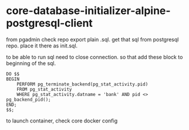 # core-database-initializer-alpine-postgresql-client

from pgadmin check repo export plain .sql.
get that sql from postgresql repo.
place it there as init.sql.

to be able to run sql need to close connection. so that add these block to beginning of the sql.

```
DO $$ 
BEGIN
    PERFORM pg_terminate_backend(pg_stat_activity.pid)
    FROM pg_stat_activity
    WHERE pg_stat_activity.datname = 'bank' AND pid <> pg_backend_pid();
END;
$$;
```

to launch container, check core docker config
